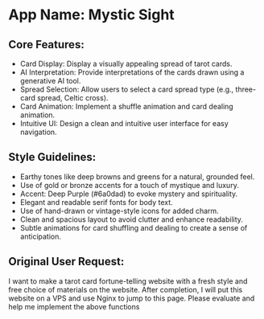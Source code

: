 # **App Name**: Mystic Sight

## Core Features:

- Card Display: Display a visually appealing spread of tarot cards.
- AI Interpretation: Provide interpretations of the cards drawn using a generative AI tool.
- Spread Selection: Allow users to select a card spread type (e.g., three-card spread, Celtic cross).
- Card Animation: Implement a shuffle animation and card dealing animation.
- Intuitive UI: Design a clean and intuitive user interface for easy navigation.

## Style Guidelines:

- Earthy tones like deep browns and greens for a natural, grounded feel.
- Use of gold or bronze accents for a touch of mystique and luxury.
- Accent: Deep Purple (#6a0dad) to evoke mystery and spirituality.
- Elegant and readable serif fonts for body text.
- Use of hand-drawn or vintage-style icons for added charm.
- Clean and spacious layout to avoid clutter and enhance readability.
- Subtle animations for card shuffling and dealing to create a sense of anticipation.

## Original User Request:
I want to make a tarot card fortune-telling website with a fresh style and free choice of materials on the website. After completion, I will put this website on a VPS and use Nginx to jump to this page. Please evaluate and help me implement the above functions
  
